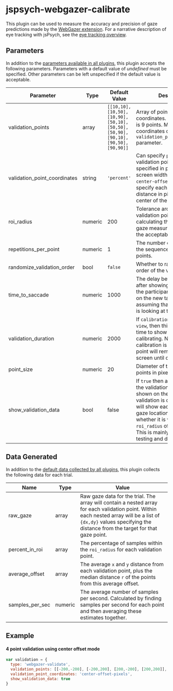 # jspsych-webgazer-calibrate

This plugin can be used to measure the accuracy and precision of gaze predictions made by the [WebGazer extension](/extensions/jspsych-ext-webgazer). For a narrative description of eye tracking with jsPsych, see the [eye tracking overview](/overview/eye-tracking). 

## Parameters

In addition to the [parameters available in all plugins](/overview/plugins#parameters-available-in-all-plugins), this plugin accepts the following parameters. Parameters with a default value of *undefined* must be specified. Other parameters can be left unspecified if the default value is acceptable.

Parameter | Type | Default Value | Description
----------|------|---------------|------------
validation_points | array | `[[10,10], [10,50], [10,90], [50,10], [50,50], [50,90], [90,10], [90,50], [90,90]]` | Array of points in `[x,y]` coordinates. The default grid is 9 points. Meaning of coordinates controlled by `validation_point_coordinates` parameter.
validation_point_coordinates | string | `'percent'` | Can specify `percent` to have validation point coordinates specified in percentage of screen width and height, or `center-offset-pixels` to specify each point as the distance in pixels from the center of the screen.
roi_radius | numeric | 200 | Tolerance around the validation point in pixels when calculating the percent of gaze measurements within the acceptable range.
repetitions_per_point | numeric | 1 | The number of times to repeat the sequence of calibration points.
randomize_validation_order | bool | `false` | Whether to randomize the order of the validation points.
time_to_saccade | numeric | 1000 | The delay before validating after showing a point. Gives the participant time to fixate on the new target before assuming that the participant is looking at the target.
validation_duration | numeric | 2000 | If `calibration_mode` is set to `view`, then this is the length of time to show a point while calibrating. Note that if `click` calibration is used then the point will remain on the screen until clicked.
point_size | numeric | 20 | Diameter of the validation points in pixels.
show_validation_data | bool | false | If `true` then a visualization of the validation data will be shown on the screen after the validation is complete. This will show each measured gaze location color coded by whether it is within the `roi_radius` of the target point. This is mainly intended for testing and debugging.

## Data Generated

In addition to the [default data collected by all plugins](/overview/plugins#data-collected-by-all-plugins), this plugin collects the following data for each trial.

Name | Type | Value
-----|------|------
raw_gaze | array | Raw gaze data for the trial. The array will contain a nested array for each validation point. Within each nested array will be a list of `{dx,dy}` values specifying the distance from the target for that gaze point.
percent_in_roi | array | The percentage of samples within the `roi_radius` for each validation point.
average_offset | array | The average `x` and `y` distance from each validation point, plus the median distance `r` of the points from this average offset.
samples_per_sec | numeric | The average number of samples per second. Calculated by finding samples per second for each point and then averaging these estimates together.

## Example

#### 4 point validation using center offset mode

```javascript
var validation = {
  type: 'webgazer-validate',
  validation_points: [[-200,-200], [-200,200], [200,-200], [200,200]],
  validation_point_coordinates: 'center-offset-pixels',
  show_validation_data: true
}
```
